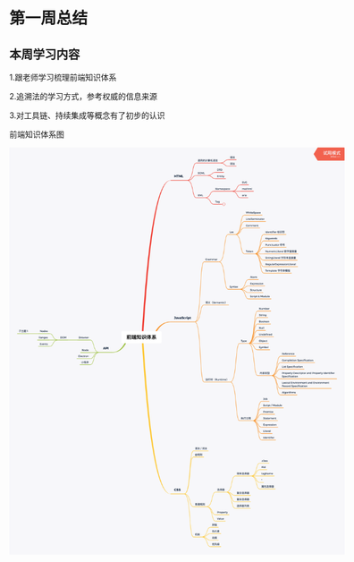 # 第一周总结

## 本周学习内容

1.跟老师学习梳理前端知识体系

2.追溯法的学习方式，参考权威的信息来源

3.对工具链、持续集成等概念有了初步的认识

前端知识体系图
<p align='center'>
<img src='xmind.png' title='images' style='max-width:600px'></img>
</p>


